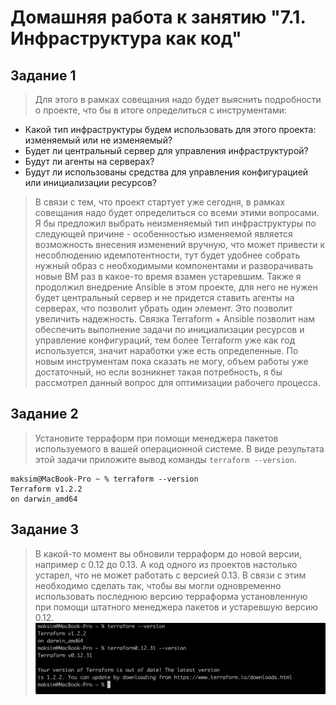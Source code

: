 # Домашняя работа к занятию "7.1. Инфраструктура как код"

## Задание 1
> Для этого в рамках совещания надо будет выяснить подробности о проекте, что бы в итоге определиться с инструментами:
- Какой тип инфраструктуры будем использовать для этого проекта: изменяемый или не изменяемый?
- Будет ли центральный сервер для управления инфраструктурой?
- Будут ли агенты на серверах?
- Будут ли использованы средства для управления конфигурацией или инициализации ресурсов?
> В связи с тем, что проект стартует уже сегодня, в рамках совещания надо будет определиться со всеми этими вопросами.
Я бы предложил выбрать неизменяемый тип инфраструктуры по следующей причине - особенностью изменяемой является возможность внесения изменений вручную, что может привести к несоблюдению идемпотентности, тут будет удобнее собрать нужный образ с необходимыми компонентами и разворачивать новые ВМ раз в какое-то время взамен устаревшим. Также я продолжил внедрение Ansible в этом проекте, для него не нужен будет центральный сервер и не придется ставить агенты на серверах, что позволит убрать один элемент. Это позволит увеличить надежность. Связка Terraform + Ansible позволит нам обеспечить выполнение задачи по инициализации ресурсов и управление конфигураций, тем более Terraform уже как год используется, значит наработки уже есть определенные. По новым инструментам пока сказать не могу, объем работы уже достаточный, но если возникнет такая потребность, я бы рассмотрел данный вопрос для оптимизации рабочего процесса.

## Задание 2
> Установите терраформ при помощи менеджера пакетов используемого в вашей операционной системе. В виде результата этой задачи приложите вывод команды `terraform --version`.
```
maksim@MacBook-Pro ~ % terraform --version
Terraform v1.2.2
on darwin_amd64
```

## Задание 3
> В какой-то момент вы обновили терраформ до новой версии, например с 0.12 до 0.13. А код одного из проектов настолько устарел, что не может работать с версией 0.13. В связи с этим необходимо сделать так, чтобы вы могли одновременно использовать последнюю версию терраформа установленную при помощи штатного менеджера пакетов и устаревшую версию 0.12.
![Ответ](./HW_terraform_01_intro/terraform_task_3.png)
